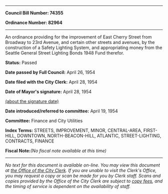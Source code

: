 

********

**Council Bill Number: 74355**
   
**Ordinance Number: 82964**
********

 An ordinance providing for the improvement of East Cherry Street from Broadway to 23rd Avenue, and certain other streets and avenues, by the construction of a Safety Lighting System, and appropriating money from the Seattle General Street Lighting Bonds 1948 Fund therefor.

**Status:** Passed
   
**Date passed by Full Council:** April 26, 1954
   
**Date filed with the City Clerk:** April 28, 1954
   
**Date of Mayor's signature:** April 28, 1954
   
[(about the signature date)](/~public/approvaldate.htm)
   
   
   
**Date introduced/referred to committee:** April 19, 1954
   
**Committee:** Finance and City Utilities
   
   
**Index Terms:** STREETS, IMPROVEMENT, MINOR, CENTRAL-AREA, FIRST-HILL, DOWNTOWN, NORTH-BEACON-HILL, ATLANTIC, STREET-LIGHTING, CONTRACTS, FINANCE

**Fiscal Note:**_(No fiscal note available at this time)_
********

_No text for this document is available on-line. You may view this document at [the Office of the City Clerk](http://www.seattle.gov/leg/clerk/contactUs.htm). If you are unable to visit the Clerk's Office, you may request a copy or scan be made for you by Clerk staff. Scans and copies provided by the Office of the City Clerk are subject to [copy fees](http://clerk.seattle.gov/~public/clerkfees.htm), and the timing of service is dependent on the availability of staff._

